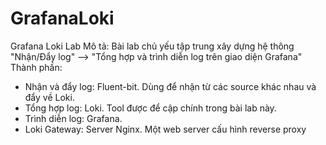 # GrafanaLoki
Grafana Loki Lab
Mô tả: Bài lab chủ yếu tập trung xây dựng hệ thông "Nhận/Đẩy log" --> "Tổng hợp và trình diễn log trên giao diện Grafana"
Thành phần:
- Nhận và đẩy log: Fluent-bit. Dùng để nhận từ các source khác nhau và đẩy về Loki.
- Tổng hợp log: Loki. Tool được để cập chính trong bài lab này.
- Trình diễn log: Grafana.
- Loki Gateway: Server Nginx. Một web server cấu hình reverse proxy